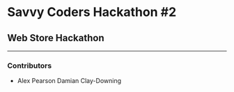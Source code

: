 # Savvy Coders Hackathon \#2
## Web Store Hackathon

---

### Contributors
+ Alex Pearson
Damian Clay-Downing